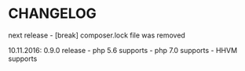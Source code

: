 # CHANGELOG

next release
    - [break] composer.lock file was removed

10.11.2016: 0.9.0 release
    - php 5.6 supports
    - php 7.0 supports
    - HHVM supports
